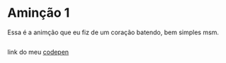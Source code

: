 # Aminção 1

Essa é a animção que eu fiz de um coração batendo, bem simples msm.

<img scr="coracao.gif">

link do meu <a href="https://codepen.io/Uriel-Ara-jo/pen/qBGdpeN">codepen</a>
